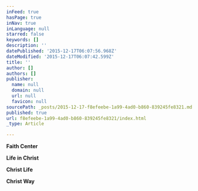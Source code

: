 ```yaml
---
inFeed: true
hasPage: true
inNav: true
inLanguage: null
starred: false
keywords: []
description: ''
datePublished: '2015-12-17T06:07:56.968Z'
dateModified: '2015-12-17T06:07:42.599Z'
title: ''
author: []
authors: []
publisher:
  name: null
  domain: null
  url: null
  favicon: null
sourcePath: _posts/2015-12-17-f8efeebe-1a99-4ad0-b860-839245fe8321.md
published: true
url: f8efeebe-1a99-4ad0-b860-839245fe8321/index.html
_type: Article

---
```

**Faith Center**

**Life in Christ**

**Christ Life**

**Christ Way**